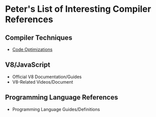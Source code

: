 # Peter's List of Interesting Compiler References

## Compiler Techniques

* [Code Optimizations](CodeOptimizations.md)

## V8/JavaScript

* Official V8 Documentation/Guides
* V8-Related Videos/Document

## Programming Language References

* Programming Language Guides/Definitions